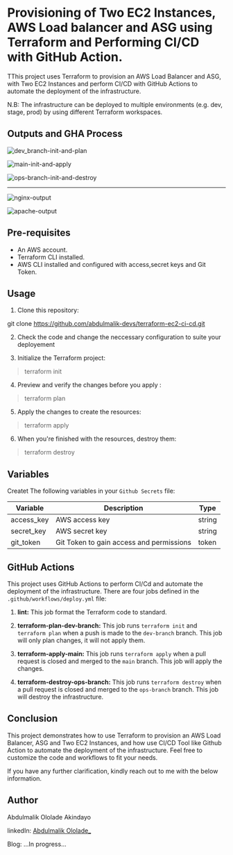 # Provisioning of Two EC2 Instances, AWS Load balancer and ASG using Terraform and Performing CI/CD with GitHub Action.

TThis project uses Terraform to provision an AWS Load Balancer and ASG, with Two EC2 Instances and perform CI/CD with GitHub Actions to automate the deployment of the infrastructure.

N.B: The infrastructure can be deployed to multiple environments (e.g. dev, stage, prod) by using different Terraform workspaces.

## Outputs and GHA Process

![dev_branch-init-and-plan](https://user-images.githubusercontent.com/62616273/233767199-d3f23348-8076-45bf-9729-199a21358f60.png)

![main-init-and-apply](https://user-images.githubusercontent.com/62616273/233767266-f2ce83ac-6423-4d0f-a17b-6c47c09fcea4.png)

![ops-branch-init-and-destroy](https://user-images.githubusercontent.com/62616273/233767317-860f15c7-61e3-4a70-bd29-a3a91437866a.png)

-------------------------------------------------------------------------------------------------------------------------------------------
![nginx-output](https://user-images.githubusercontent.com/62616273/233767341-d5828dff-9b43-4a1c-ba53-b93ce63ed118.png)

![apache-output](https://user-images.githubusercontent.com/62616273/233767375-cad80562-1a5d-4a1c-94ae-4c7274adc0be.png)


## Pre-requisites

- An AWS account.
- Terraform CLI installed.
- AWS CLI installed and configured with access,secret keys and Git Token.

## Usage

1. Clone this repository:

git clone https://github.com/abdulmalik-devs/terraform-ec2-ci-cd.git

2. Check the code and change the neccessary configuration to suite your deployement

3. Initialize the Terraform project:

>terraform init

4. Preview and verify the changes before you apply :

>terraform plan

5. Apply the changes to create the resources:

>terraform apply

6. When you're finished with the resources, destroy them:

>terraform destroy

## Variables

Createt The following variables in your `Github Secrets` file:

| Variable   | Description                                      | Type   |
| ---------- | ------------------------------------------------ | ------ |
| access_key | AWS access key                                   | string |
| secret_key | AWS secret key                                   | string |
| git_token  | Git Token to gain access and permissions         | token  |

## GitHub Actions

This project uses GitHub Actions to perform CI/Cd and automate the deployment of the infrastructure. There are four jobs defined in the `.github/workflows/deploy.yml` file:

1. **lint:** This job format the Terraform code to standard.

2. **terraform-plan-dev-branch:** This job runs `terraform init` and `terraform plan` when a push is made to the `dev-branch` branch. This job will only plan changes, it will not apply them.

3. **terraform-apply-main:** This job runs `terraform apply` when a pull request is closed and merged to the `main` branch. This job will apply the changes.

4. **terraform-destroy-ops-branch:** This job runs `terraform destroy` when a pull request is closed and merged to the `ops-branch` branch. This job will destroy the infrastructure.

## Conclusion

This project demonstrates how to use Terraform to provision an AWS Load Balancer, ASG and Two EC2 Instances, and how use CI/CD Tool like Github Action to automate the deployment of the infrastructure. Feel free to customize the code and workflows to fit your needs.

If you have any further clarification, kindly reach out to me with the below information.

## Author

Abdulmalik Ololade Akindayo

linkedIn: [Abdulmalik Ololade\_](https://www.linkedin.com/in/abdulmalik-ololade/)

Blog: ...In progress...

